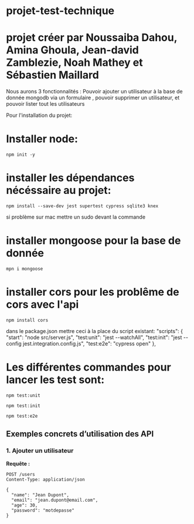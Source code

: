# projet-test-technique
# projet créer par Noussaiba Dahou, Amina Ghoula, Jean-david Zamblezie, Noah Mathey et Sébastien Maillard

Nous aurons 3 fonctionnalités :
Pouvoir ajouter un utilisateur à la base de donnée mongodb via un formulaire , pouvoir supprimer un utilisateur, et pouvoir lister tout les utilisateurs

Pour l'installation du projet:

# Installer node:
    npm init -y

# installer les dépendances nécéssaire au projet:
    npm install --save-dev jest supertest cypress sqlite3 knex

si problème sur mac mettre un sudo devant la commande

# installer mongoose pour la base de donnée
    mpn i mongoose

# installer cors pour les problême de cors avec l'api
    npm install cors

dans le package.json mettre ceci à la place du script existant:
  "scripts": {
    "start": "node src/server.js",
    "test:unit": "jest --watchAll",
    "test:init": "jest --config jest.integration.config.js",
    "test:e2e": "cypress open"
  },

# Les différentes commandes pour lancer les test sont:

    npm test:unit

    npm test:init

    npm test:e2e


## Exemples concrets d’utilisation des API

### 1. Ajouter un utilisateur

**Requête :**
```http
POST /users
Content-Type: application/json

{
  "name": "Jean Dupont",
  "email": "jean.dupont@email.com",
  "age": 30,
  "password": "motdepasse"
}